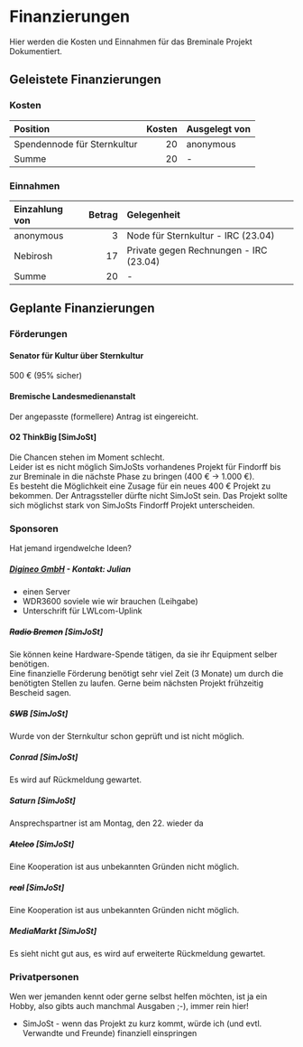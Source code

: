 # Finanzierungen
Hier werden die Kosten und Einnahmen für das Breminale Projekt Dokumentiert.

## Geleistete Finanzierungen

### Kosten

  Position | Kosten | Ausgelegt von
:-------------|---------:|:------------
 Spendennode für Sternkultur | 20 | anonymous 
 Summe | 20 | -


### Einnahmen

| Einzahlung von | Betrag | Gelegenheit |
|:---------------|---------:|:-----------------|
| anonymous | 3 | Node für Sternkultur - IRC (23.04) |
| Nebirosh | 17 | Private gegen Rechnungen - IRC (23.04) |
| Summe | 20 | - |


## Geplante Finanzierungen
### Förderungen
#### Senator für Kultur über Sternkultur
500 € (95% sicher)

#### Bremische Landesmedienanstalt
Der angepasste (formellere) Antrag ist eingereicht.

#### O2 ThinkBig [SimJoSt]
Die Chancen stehen im Moment schlecht.  
Leider ist es nicht möglich SimJoSts vorhandenes Projekt für Findorff bis zur Breminale in die nächste Phase zu bringen (400 € -> 1.000 €).  
Es besteht die Möglichkeit eine Zusage für ein neues 400 € Projekt zu bekommen. Der Antragssteller dürfte nicht SimJoSt sein. Das Projekt sollte sich möglichst stark von SimJoSts Findorff Projekt unterscheiden.

### Sponsoren
Hat jemand irgendwelche Ideen?

##### [Digineo GmbH](http://www.digineo.de) - Kontakt: Julian
* einen Server
* WDR3600 soviele wie wir brauchen (Leihgabe)
* Unterschrift für LWLcom-Uplink

##### ~~Radio Bremen~~ [SimJoSt]  
  Sie können keine Hardware-Spende tätigen, da sie ihr Equipment selber benötigen.  
  Eine finanzielle Förderung benötigt sehr viel Zeit (3 Monate) um durch die benötigten Stellen zu laufen. Gerne beim nächsten Projekt frühzeitig Bescheid sagen.

##### ~~SWB~~ [SimJoSt]  
Wurde von der Sternkultur schon geprüft und ist nicht möglich.

##### Conrad [SimJoSt]  
Es wird auf Rückmeldung gewartet.

##### Saturn [SimJoSt]  
Ansprechspartner ist am Montag, den 22. wieder da

##### ~~Atelco~~ [SimJoSt]  
Eine Kooperation ist aus unbekannten Gründen nicht möglich.

##### ~~real~~ [SimJoSt]  
Eine Kooperation ist aus unbekannten Gründen nicht möglich.

##### MediaMarkt [SimJoSt]  
Es sieht nicht gut aus, es wird auf erweiterte Rückmeldung gewartet.

### Privatpersonen

Wen wer jemanden kennt oder gerne selbst helfen möchten, ist ja ein Hobby, also gibts auch manchmal Ausgaben ;-), immer rein hier!

* SimJoSt - wenn das Projekt zu kurz kommt, würde ich (und evtl. Verwandte und Freunde) finanziell einspringen
